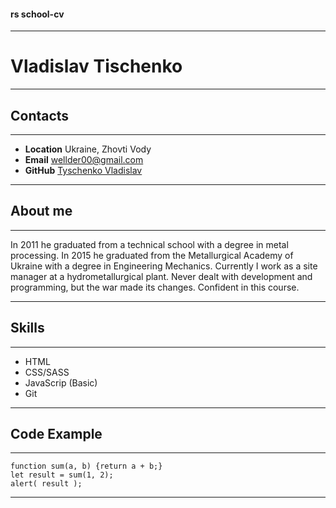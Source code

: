 #### rs school-cv
___

# Vladislav Tischenko
___

## Contacts  
___

* **Location** Ukraine, Zhovti Vody
* **Email** wellder00@gmail.com
* **GitHub** [Tyschenko Vladislav](https://github.com/wellder00)

___

## About me
___
In 2011 he graduated from a technical school with a degree in metal processing.
In 2015 he graduated from the Metallurgical Academy of Ukraine with a degree in Engineering Mechanics.
Currently I work as a site manager at a hydrometallurgical plant.
Never dealt with development and programming, but the war made its changes. Confident in this course.
___

## Skills
___

* HTML
* CSS/SASS
* JavaScrip (Basic)
* Git
___

## Code Example
___

```
function sum(a, b) {return a + b;}
let result = sum(1, 2);
alert( result );
``` 
____

